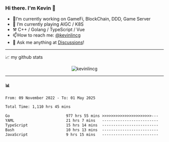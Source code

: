 ### Hi there. I'm Kevin 👋

- 🔭I’m currently working on GameFi, BlockChain, DDD, Game Server
- 🌱 I’m currently playing AIGC / K8S
-   :hammer_and_pick: C++ / Golang / TypeScript / Vue
- 📫How to reach me: [@kevinlincg](https://twitter.com/kevinlincg) 
-   :thought_balloon: Ask me anything at [Discussions](https://github.com/kevinlincg/kevinlincg/issues/new)!

---

📈 my github stats

<p align="center"> <img src="https://github-readme-stats-ouuan.vercel.app/api?username=kevinlincg&theme=dark&show_icons=true&count_private=true" alt="kevinlincg" />

---

#### :bar_chart: 

<!--START_SECTION:waka-->

```txt
From: 09 November 2022 - To: 01 May 2025

Total Time: 1,110 hrs 45 mins

Go                         977 hrs 55 mins >>>>>>>>>>>>>>>>>>>>>>---   88.04 %
YAML                       21 hrs 7 mins   -------------------------   01.90 %
TypeScript                 15 hrs 14 mins  -------------------------   01.37 %
Bash                       10 hrs 13 mins  -------------------------   00.92 %
JavaScript                 9 hrs 15 mins   -------------------------   00.83 %
```

<!--END_SECTION:waka-->
